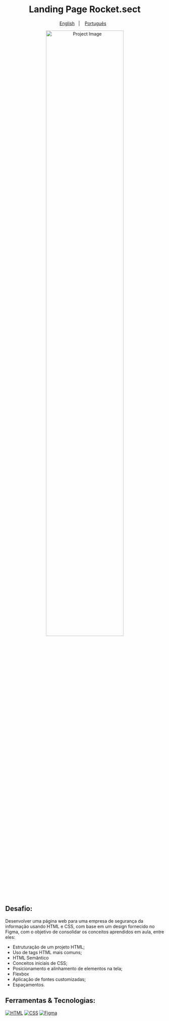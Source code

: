 <h1 align="center"> Landing Page Rocket.sect </h1>
<p align="center">
  <a href="README.en.md">English</a>&nbsp;&nbsp;&nbsp;|&nbsp;&nbsp;&nbsp;
  <a href="readme.md">Português</a>&nbsp;&nbsp;&nbsp;
</p>

<p align="center">
<img width="70%" src="https://i.imgur.com/Stxu9Pk.jpg" alt="Project Image"/>
</p>

## Desafio:
Desenvolver uma página web para uma empresa de segurança da informação usando HTML e CSS, com base em um design fornecido no Figma, 
com o objetivo de consolidar os conceitos aprendidos em aula, entre eles: 
- Estruturação de um projeto HTML;
- Uso de tags HTML mais comuns;
- HTML Semântico
- Conceitos iniciais de CSS;
- Posicionamento e alinhamento de elementos na tela;
- Flexbox
- Aplicação de fontes customizadas;
- Espaçamentos.

## Ferramentas & Tecnologias:

[![HTML](https://img.shields.io/badge/HTML5-E34F26?style=for-the-badge&logo=html5&logoColor=white)](#) [![CSS](https://img.shields.io/badge/CSS3-1572B6?style=for-the-badge&logo=css3&logoColor=white)](#) [![Figma](https://img.shields.io/badge/Figma-black?style=for-the-badge&logo=figma&logoColor=%23EA4C1D
)](#) 

